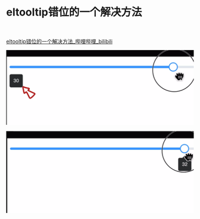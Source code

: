 # eltooltip错位的一个解决方法

‍

[eltooltip错位的一个解决方法_哔哩哔哩_bilibili](https://www.bilibili.com/video/BV1WR4y1z7X8/?spm_id_from=333.999.0.0&vd_source=9bfc54d2ed901f1eab04708cc346c2f5)

![image](assets/eltooltip%E9%94%99%E4%BD%8D%E7%9A%84%E4%B8%80%E4%B8%AA%E8%A7%A3%E5%86%B3%E6%96%B9%E6%B3%95/image-20230221222108-t8ronqm.png)​

![image](assets/eltooltip%E9%94%99%E4%BD%8D%E7%9A%84%E4%B8%80%E4%B8%AA%E8%A7%A3%E5%86%B3%E6%96%B9%E6%B3%95/image-20230221222121-6gb9gj3.png)​
